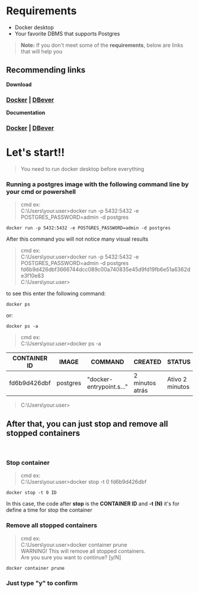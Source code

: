 # Requirements
- Docker desktop 
- Your favorite DBMS that supports Postgres

> **Note:** If you don't meet some of the **requirements**, below are links that will help you

## Recommending links
**Download**
### [Docker](https://desktop.docker.com/win/main/amd64/Docker%20Desktop%20Installer.exe?utm_source=docker&utm_medium=webreferral&utm_campaign=dd-smartbutton&utm_location=module&_gl=1*126zw6w*_gcl_au*MTAxNjQzMDc1OC4xNzE5MzMzODIz*_ga*MTY1NjU4OTQyMC4xNzE4NjQxNTA3*_ga_XJWPQMJYHQ*MTcxOTMzOTk1MS4zLjEuMTcxOTMzOTk1Mi41OS4wLjA.) | [DBever](https://dbeaver.io/files/dbeaver-ce-latest-x86_64-setup.exe)
**Documentation**
### [Docker](https://docs.docker.com/desktop/use-desktop/) | [DBever](https://dbeaver.com/docs/dbeaver/Database-Navigator/)
# Let's start!!
> You need to run docker desktop before everything
### Running a postgres image with the following command line by your cmd or powershell


> cmd ex: <br/>
> C:\Users\your.user>docker run -p 5432:5432 -e POSTGRES_PASSWORD=admin -d postgres
```
docker run -p 5432:5432 -e POSTGRES_PASSWORD=admin -d postgres
```

After this command you will not notice many visual results
> cmd ex: <br/>
C:\Users\your.user>docker run -p 5432:5432 -e POSTGRES_PASSWORD=admin -d postgres <br/>
fd6b9d426dbf3666744dcc089c00a740835e45d9fd19fb6e51a6362de3f10e83<br/>
C:\Users\your.user> <br/>

to see this enter the following command:

```
docker ps
```

or:

```
docker ps -a
```
>cmd ex: <br/>
C:\Users\your.user>docker ps -a <br/>


| CONTAINER ID | IMAGE    | COMMAND                | CREATED         | STATUS         | PORTS                   | NAMES       |
|--------------|----------|------------------------|-----------------|----------------|-------------------------|-------------|
| fd6b9d426dbf | postgres | "docker-entrypoint.s…" | 2 minutos atrás | Ativo 2 minutos | 0.0.0.0:5432->5432/tcp  | sweet_nash  |


> C:\Users\your.user> <br/>

## After that, you can just stop and remove all stopped containers
<br/>

### Stop container

>cmd ex: <br/>
C:\Users\your.user>docker stop -t 0 fd6b9d426dbf <br/>

```
docker stop -t 0 ID
```

In this case, the code after **stop** is the **CONTAINER ID** and **-t (N)** it's for define a time for stop the container
<br/>
### Remove all stopped containers

>cmd ex: <br/>
C:\Users\your.user>docker container prune<br/>
WARNING! This will remove all stopped containers.<br/>
Are you sure you want to continue? [y/N]<br/>

```
docker container prune
```

### Just type "y" to confirm

